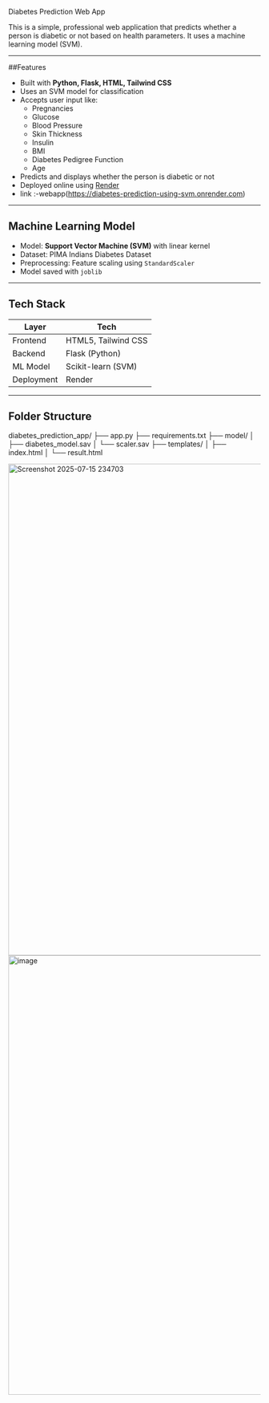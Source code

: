 Diabetes Prediction Web App

This is a simple, professional web application that predicts whether a person is diabetic or not based on health parameters. It uses a machine learning model (SVM).

---

##Features

- Built with **Python, Flask, HTML, Tailwind CSS**
- Uses an SVM model for classification
- Accepts user input like:
  - Pregnancies
  - Glucose
  - Blood Pressure
  - Skin Thickness
  - Insulin
  - BMI
  - Diabetes Pedigree Function
  - Age
- Predicts and displays whether the person is diabetic or not
- Deployed online using [Render](https://render.com)
- link :-webapp(https://diabetes-prediction-using-svm.onrender.com)

---

##  Machine Learning Model

- Model: **Support Vector Machine (SVM)** with linear kernel
- Dataset: PIMA Indians Diabetes Dataset
- Preprocessing: Feature scaling using `StandardScaler`
- Model saved with `joblib`

---

## Tech Stack

| Layer     | Tech                    |
|-----------|-------------------------|
| Frontend  | HTML5, Tailwind CSS     |
| Backend   | Flask (Python)          |
| ML Model  | Scikit-learn (SVM)      |
| Deployment| Render                  |

---

##  Folder Structure

diabetes_prediction_app/
├── app.py
├── requirements.txt
├── model/
│ ├── diabetes_model.sav
│ └── scaler.sav
├── templates/
│ ├── index.html
│ └── result.html

<img width="1328" height="980" alt="Screenshot 2025-07-15 234703" src="https://github.com/user-attachments/assets/c7f4f251-e08e-445a-8554-d449b35c3229" />

<img width="1308" height="876" alt="image" src="https://github.com/user-attachments/assets/01a20fe7-596b-44c8-b466-71bfe0531fcb" />



